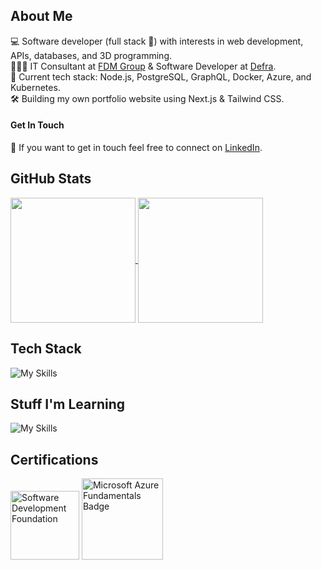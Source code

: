 ## About Me
💻 Software developer (full stack 🥞) with interests in web development, APIs, databases, and 3D programming.  
👩🏽‍💻 IT Consultant at [FDM Group](https://www.fdmgroup.com/) & Software Developer at [Defra](https://www.gov.uk/government/organisations/department-for-environment-food-rural-affairs).  
🧠 Current tech stack: Node.js, PostgreSQL, GraphQL, Docker, Azure, and Kubernetes.  
🛠️ Building my own portfolio website using Next.js & Tailwind CSS.  
#### Get In Touch
💬 If you want to get in touch feel free to connect on [LinkedIn](https://www.linkedin.com/in/ranatasalem/).
## GitHub Stats
<a href="https://github.com/rtasalem?tab=repositories">
  <img height=200 align="center" src="https://github-readme-stats.vercel.app/api/top-langs/?username=rtasalem&theme=transparent&layout=compact" />
</a>
<a href="https://github.com/rtasalem">
  <img height=200 align="center" src="https://github-readme-stats.vercel.app/api?username=rtasalem&show_icons=true&theme=transparent&layout=compact&show=reviews,prs_merged&hide=issues" />
</a>

## Tech Stack

![My Skills](https://go-skill-icons.vercel.app/api/icons?i=nodejs,express,npm,jest,java,maven,spring,graphql,postgres,azure,kubernetes,docker,jenkins,html,css,js,react,bootstrap,vscode,github,git,postman,eclipse,jupyter,helm&perline=10)
## Stuff I'm Learning
![My Skills](https://go-skill-icons.vercel.app/api/icons?i=python,matplotlib,pycharm,threejs,vite,ts,nextjs,vercel,tailwind,daisyui,vim&perline=10)

## Certifications
<img src="https://github.com/rtasalem/rtasalem/assets/127218837/7ee0ce69-650e-4663-8864-25e2a2adabe0" alt="Software Development Foundation" style="width: auto; height: 110px;">
<img src="https://github.com/rtasalem/rtasalem/assets/127218837/7821eb3f-b503-47ae-a657-c30634669af5" alt="Microsoft Azure Fundamentals Badge" style="width: auto; height: 130px;">

